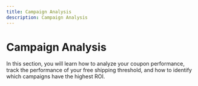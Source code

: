 ```yaml
---
title: Campaign Analysis
description: Campaign Analysis
---
```

# Campaign Analysis

In this section, you will learn how to analyze your coupon performance, track the performance of your free shipping threshold, and how to identify which campaigns have the highest ROI.

